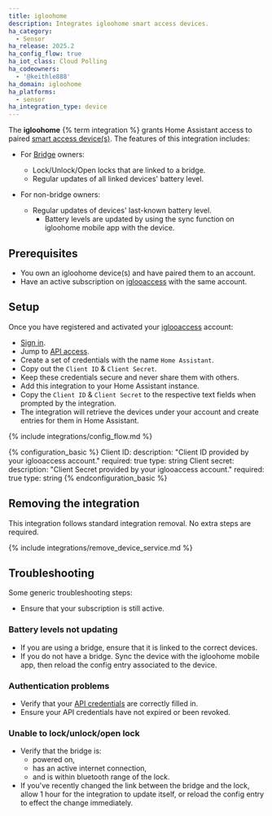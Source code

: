 ```yaml
---
title: igloohome
description: Integrates igloohome smart access devices.
ha_category:
  - Sensor
ha_release: 2025.2
ha_config_flow: true
ha_iot_class: Cloud Polling
ha_codeowners:
  - '@keithle888'
ha_domain: igloohome
ha_platforms:
  - sensor
ha_integration_type: device
---
```


The **igloohome** {% term integration %} grants Home Assistant access to paired [smart access device\(s\)](https://www.igloohome.co/#products). The features of this integration includes:

- For [Bridge](https://www.igloohome.co/products/bridge) owners:
  - Lock/Unlock/Open locks that are linked to a bridge.
  - Regular updates of all linked devices' battery level.

- For non-bridge owners:
  - Regular updates of devices' last-known battery level.
    - Battery levels are updated by using the sync function on igloohome mobile app with the device.

## Prerequisites

- You own an igloohome device(s) and have paired them to an account.
- Have an active subscription on [iglooaccess](https://access.igloocompany.co/register) with the same account.

## Setup

Once you have registered and activated your [iglooaccess](https://access.igloocompany.co/register) account:

- [Sign in](https://access.igloocompany.co/login).
- Jump to [API access](https://access.igloocompany.co/api-access).
- Create a set of credentials with the name `Home Assistant`.
- Copy out the `Client ID` & `Client Secret`.
- Keep these credentials secure and never share them with others.
- Add this integration to your Home Assistant instance.
- Copy the `Client ID` & `Client Secret` to the respective text fields when prompted by the integration.
- The integration will retrieve the devices under your account and create entries for them in Home Assistant.

{% include integrations/config_flow.md %}

{% configuration_basic %}
Client ID:
  description: "Client ID provided by your iglooaccess account."
  required: true
  type: string
Client secret:
  description: "Client Secret provided by your iglooaccess account."
  required: true
  type: string
{% endconfiguration_basic %}

## Removing the integration

This integration follows standard integration removal. No extra steps are required.

{% include integrations/remove_device_service.md %}

## Troubleshooting

Some generic troubleshooting steps:

- Ensure that your subscription is still active.

### Battery levels not updating

- If you are using a bridge, ensure that it is linked to the correct devices.
- If you do not have a bridge. Sync the device with the igloohome mobile app, then reload the config entry associated to the device.

### Authentication problems

- Verify that your [API credentials](https://access.igloocompany.co/api-access) are correctly filled in.
- Ensure your API credentials have not expired or been revoked.

### Unable to lock/unlock/open lock

- Verify that the bridge is:
  - powered on, 
  - has an active internet connection, 
  - and is within bluetooth range of the lock.
- If you've recently changed the link between the bridge and the lock, allow 1 hour for the integration to update itself, or reload the config entry to effect the change immediately.